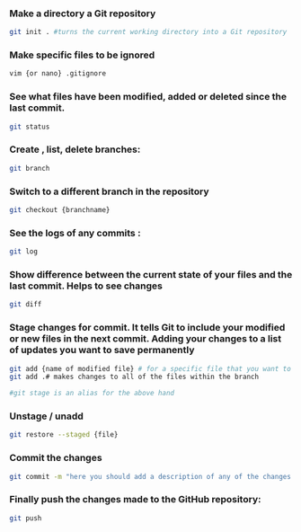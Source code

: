 ### Make a directory a Git repository 

```bash
git init . #turns the current working directory into a Git repository
```

### Make specific files to be ignored 

```bash
vim {or nano} .gitignore
```

### See what files have been modified, added or deleted since the last commit.

```bash
git status
```

### Create , list, delete  branches: 

```bash
git branch
```

### Switch to a different branch in the repository 

```bash
git checkout {branchname}
```

### See the logs of any commits :

```bash
git log 
```

### Show difference between the current state of your files and the last commit. Helps to see changes

```bash
git diff
```

### Stage changes for commit. It tells Git to include your modified or new files in the next commit. Adding your changes to a list of updates you want to save permanently

```bash
git add {name of modified file} # for a specific file that you want to update 
git add .# makes changes to all of the files within the branch 

#git stage is an alias for the above hand
```

### Unstage / unadd  

```bash
git restore --staged {file}
```

### Commit the changes

```bash
git commit -m "here you should add a description of any of the changes you made , it is very good to be verbose on all of the changes you did and what they did" 
```

### Finally push the changes made to the GitHub repository: 

```bash
git push
```
